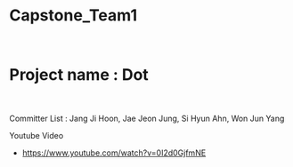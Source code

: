 # Capstone_Team1 </br></br>
# Project name : Dot</br></br>

Committer List : Jang Ji Hoon, Jae Jeon Jung, Si Hyun Ahn, Won Jun Yang

Youtube Video
- https://www.youtube.com/watch?v=0I2d0GjfmNE
